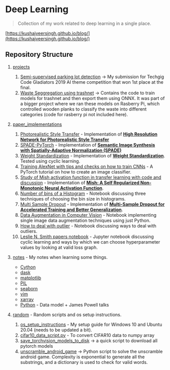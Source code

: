 # Deep Learning
> Collection of my work related to deep learning in a single place.

[https://kushajveersingh.github.io/blog/](https://kushajveersingh.github.io/blog/)

## Repository Structure

1. [projects](projects)

    1. [Semi-supervised parking lot detection](https://github.com/KushajveerSingh/Unsupervised-Parking-Lot-Detection) -> My submission for Techgig Code Gladiators 2019 AI theme competition that won 1st place at the final.
    2. [Waste Seggregation using trashnet](projects/Waste_Seggregation_using_trashnet) -> Contains the code to train models for trashnet and then export them using ONNX. It was part of a bigger project where we ran these models on Rasberry Pi, which controlled wooden planks to classify the waste into different categories (code for rasberry pi not included here).

2. [paper_implementations](paper_implementations)

    1. [Photorealistic Style Transfer](https://github.com/KushajveerSingh/Photorealistic-Style-Transfer) - Implementation of [**High Resolution Network for Photorealistic Style Transfer**](https://arxiv.org/abs/1904.11617) 
    2. [SPADE-PyTorch](https://github.com/KushajveerSingh/SPADE-PyTorch) - Implementation of [**Semantic Image Synthesis with Spatially-Adaptive Normalization (SPADE)**](https://arxiv.org/abs/1903.07291)
    3. [Weight Standardization](paper_implementations/weight_standardization) - Implementation of [**Weight Standardization**](https://arxiv.org/abs/1903.10520). Tested using cyclic learning.
    4. [Training AlexNet with tips and checks on how to train CNNs](paper_implementations/Training%20AlexNet%20with%20tips%20and%20checks%20on%20how%20to%20train%20CNNs) - A PyTorch tutorial on how to create an image classifier.
    5. [Study of Mish activation function in transfer learning with code and discussion](paper_implementations/Study%20of%20Mish%20activation%20function%20in%20transfer%20learning%20with%20code%20and%20discussion) - Implementation of [**Mish: A Self Regularized Non-Monotonic Neural Activation Function**](https://arxiv.org/abs/1908.08681).
    6. [Number of bins of a Histogram](paper_implementations/Number%20of%20bins%20of%20a%20Histogram) - Notebook discussing three techniques of choosing the bin size in histograms.
    7. [Multi Sample Dropout](paper_implementations/Multi%20Sample%20Dropout) - Implementation of [**Multi-Sample Dropout for Accelerated Training and Better Generalization**](https://arxiv.org/abs/1905.09788).
    8. [Data Augmentation in Computer Vision](paper_implementations/Data%20Augmentation%20in%20Computer%20Vision) - Notebook implementing single image data augmentation techniques using just Python.
    9.  [How to deal with outlier](paper_implementations/How%20to%20deal%20with%20outliers) - Notebook discussing ways to deal with outliers.
    10. [Leslie N. Smith papers notebook](paper_implementations/Leslie%20N.%20Smith%20papers%20notebook) - Jupyter notebook discussing cyclic learning and ways by which we can choose hyperparameter values by looking at valid loss graph.
        
3. [notes](notes) - My notes when learning some things.

   * [Cython](notes/cython.ipynb)
   * [dask](notes/dask.ipynb)
   * [matplotlib](notes/matplotlib.ipynb)
   * [PIL](notes/PIL.ipynb)
   * [seaborn](notes/seaborn.ipynb)
   * [vim](notes/vim.txt)
   * [xarray](notes/xarray.ipynb)
   * [Python](notes/Python) - Data model + James Powell talks

4. [random](random) - Random scripts and os setup instructions.
   
    1. [os_setup_instructions](random/os_setup_instructions) - My setup guide for Windows 10 and Ubuntu 20.04 (needs to be updated a bit).
    2. [cifar10_data_script.py](random/cifar10_data_script.py) - To convert CIFAR10 data to numpy array
    3. [save_torchvision_models_to_disk](random/save_torchvision_models_to_disk.ipynb) -> a quick script to download all pytorch models
    4. [unscramble_android_game](random/unscramble_android_game) -> Python script to solve the unscramble android game. Complexity is exponential to generate all the substrings, and a dictionary is used to check for valid words.
